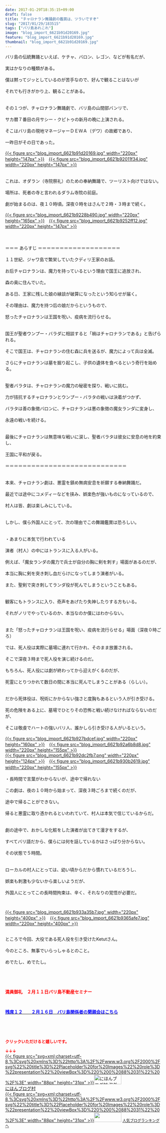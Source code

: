 ```yaml
---
date: 2017-01-29T18:35:15+09:00
draft: false
title: "チャロナラン舞踊劇の鑑賞は、ツラいですぞ"
slug: "2017/01/29/183515"
tags: ["バリ島あれこれ"]
image: "blog_import_6621b91d20169.jpg"
feature: "blog_import_6621b91d20169.jpg"
thumbnail: "blog_import_6621b91d20169.jpg"
---
```

<p>バリ島の伝統舞踊といえば、ケチャ、バロン、レゴン、などが有名だが、<br/><br/>実はかなりの種類がある。<br/><br/>僕は黙ってジッとしているのが苦手なので、好んで観ることはないが<br/><br/>それでも行きがかり上、観ることがある。<br/><br/><br/>その１つが、チャロナラン舞踊劇で、バリ島の山間部バンリで、<br/><br/>サカ暦７番目の月サシー・クピトゥの新月の晩に上演される。<br/><br/>そこはバリ島の現地マネージャーＤＥＷＡ（デワ）の故郷であり、<br/><br/>一昨日がその日であった。<br/><br/><a href="blog_import_6621b91e34739.jpg">{{< figure src="blog_import_6621b91d20169.jpg" width="220px" height="147px" >}}</a>　<a href="blog_import_6621b92124baa.jpg">{{< figure src="blog_import_6621b92011f34.jpg" width="220px" height="147px" >}}</a><br/><br/><br/>これは、オダラン（寺院祭礼）のための奉納舞踊で、ツーリスト向けではない。<br/><br/>場所は、死者の寺と言われるダラム寺院の前庭。<br/><br/>劇が始まるのは、夜１０時頃。深夜０時をはさんで２時・３時まで続く。<br/><br/><a href="blog_import_6621b923a1c2b.jpg">{{< figure src="blog_import_6621b9228b490.jpg" width="220px" height="165px" >}}</a>　<a href="blog_import_6621b926423bc.jpg">{{< figure src="blog_import_6621b9252ff12.jpg" width="220px" height="147px" >}}</a><br/><br/><br/><br/>＝＝＝ あらすじ ＝＝＝＝＝＝＝＝＝＝＝＝＝＝＝＝＝＝＝<br/><br/>１１世紀、ジャワ島で繁栄していたクディリ王家のお話。<br/><br/>お后チャロナランは、魔力を持っているという理由で国王に追放され、<br/><br/>森の奥に住んでいた。<br/><br/>ある日、王家に残した娘の縁談が破算になったという知らせが届く。<br/><br/>その理由は、魔力を持つ后の娘だからというもので、<br/><br/>怒ったチャロナランは王国を呪い、疫病を流行らせる。<br/><br/><br/>国王が聖者ウンプー・バラダに相談すると「禍はチャロナランである」と告げられる。<br/><br/>そこで国王は、チャロナランの住む森に兵を送るが、魔力によって兵は全滅。<br/><br/>さらにチャロナランは墓を掘り起こし、子供の遺体を食べるという奇行を始める。<br/><br/><br/>聖者バラタは、チャロナランの魔力の秘密を探り、戦いに挑む。<br/><br/>力が拮抗するチャロナランとウンプー・バラタの戦いは決着がつかず、<br/><br/>バラタは善の象徴バロンに、チャロナランは悪の象徴の魔女ランダに変身し、<br/><br/>永遠の戦いを続ける。<br/><br/><br/>最後にチャロナランは無意味な戦いに涙し、聖者バラタは彼女に安息の地を約束し、<br/><br/>王国に平和が戻る。<br/><br/>＝＝＝＝＝＝＝＝＝＝＝＝＝＝＝＝＝＝＝＝＝＝＝＝＝＝＝＝<br/><br/><br/>本来、チャロナラン劇は、悪霊を鎮め無病安息を祈願する奉納舞踊だ。<br/><br/>最近では途中にコメディーなどを挟み、娯楽色が強いものになっているので、<br/><br/>村人は皆、劇は楽しみにしている。<br/><br/><br/>しかし、僕ら外国人にとって、次の理由でこの舞踊鑑賞は恐ろしい。<br/><br/><br/>・あまりに本気で行われている<br/><br/>演者（村人）の中にはトランスに入る人がいる。<br/><br/>例えば、「魔女ランダの魔力で兵士が自分の胸に剣を刺す」場面があるのだが、<br/><br/>本当に胸に剣を突き刺し血だらけになってしまう演者がいる。<br/><br/>また、聖剣で突き刺してランダ役が死んでしまうということもある。<br/><br/><br/>観客にもトランスに入り、奇声をあげたり失神したりする方もいる。<br/><br/>それがノリでやっているのか、本当なのか僕にはわからない。<br/><br/><br/>また「怒ったチャロナランは王国を呪い、疫病を流行らせる」場面（深夜０時ごろ）<br/><br/>では、死人役は実際に墓場に連れて行かれ、そのまま放置される。<br/><br/>そこで深夜３時まで死人役を演じ続けるのだ。<br/><br/>もちろん、死人役には劇が終わってから迎えがくるのだが、<br/><br/>死霊にとりつかれて数日の間に本当に死んでしまうことがある（らしい）。<br/><br/><br/>だから死体役は、呪術にかからない強さと度胸もあるという人が引き受ける。<br/><br/>死の危険をある上に、墓場でひとりその恐怖と戦い続けなければならないのだが、<br/><br/>そこは敬虔でハートの強いバリ人、誰かしら引き受ける人がいるという。<br/><br/><a href="blog_import_6621b928d2fba.jpg">{{< figure src="blog_import_6621b927bdcef.jpg" width="220px" height="160px" >}}</a>　<a href="blog_import_6621b92b80565.jpg">{{< figure src="blog_import_6621b92a6b8d8.jpg" width="220px" height="155px" >}}</a><br/><a href="blog_import_6621b92ed7f4c.png">{{< figure src="blog_import_6621b92dc2fb7.png" width="220px" height="124px" >}}</a>　<a href="blog_import_6621b931c4af5.jpg">{{< figure src="blog_import_6621b930b2619.jpg" width="220px" height="155px" >}}</a>　<br/><br/>・長時間で言葉がわからないが、途中で帰れない<br/><br/>この劇は、夜の１０時から始まって、深夜３時ごろまで続くのだが、<br/><br/>途中で帰ることができない。<br/><br/>帰ると悪霊に取り憑かれるといわれていて、村人は本気で信じているからだ。<br/><br/><br/>劇の途中で、おかしな化粧をした演者が出てきて漫才をするが、<br/><br/>すべてバリ語だから、僕らには何を話しているかはさっぱり分からない。<br/><br/>その状態で５時間。<br/><br/><br/>ローカルの村人にとっては、幼い頃からだから慣れているだろうし、<br/><br/>娯楽も刺激も少ないから楽しいようだが、<br/><br/>外国人にとってこの長時間拘束は、辛く、それなりの覚悟が必要だ。</p><p> </p><p><a href="blog_import_6621b934b5d89.jpg">{{< figure src="blog_import_6621b933a35b7.jpg" width="220px" height="400px" >}}</a>　<a href="blog_import_6621b9376e77d.jpg">{{< figure src="blog_import_6621b9365afe7.jpg" width="220px" height="400px" >}}</a></p><p><br/>ところで今回、大役である死人役を引き受けたKetutさん。<br/><br/>今のところ、無事でいらっしゃるとのこと。<br/><br/>めでたし、めでたし。</p><p> </p><p> </p><p><span style="font-weight: bold;"><span style="color: rgb(255, 0, 0);">満員御礼　２月１１日バリ島不動産セミナー</span></span></p><p> </p><p><a href="http://ameblo.jp/baliclub/entry-12242087718.html" target="_blank"><span style="text-decoration: underline;"><span style="font-weight: bold;"><span style="color: rgb(0, 0, 255);">残席１２　　２月１６日　バリ島関係者の懇親会はこちら</span></span></span></a></p><p> </p><p> </p><p><font color="#ff0000" size="2"><strong>クリックいただけると嬉しいです。</strong></font></p><p><font color="#ff0000" size="2"><strong>↓↓↓</strong></font><br/><a href="ranking.html?p_cid=01260127" target="_blank">{{< figure src="svg+xml;charset=utf-8,%3Csvg%20xmlns%3D%22http%3A%2F%2Fwww.w3.org%2F2000%2Fsvg%22%20title%3D%22Placeholder%20for%20Images%22%20role%3D%22presentation%22%20viewBox%3D%220%200%2088%2031%22%20%2F%3E" width="88px" height="31px" >}}<noscript><img alt="にほんブログ村 海外生活ブログ バリ島情報へ" border="0" height="31" src="https://img-proxy.blog-video.jp/images?url=http%3A%2F%2Foverseas.blogmura.com%2Fbali%2Fimg%2Fbali88_31.gif" width="88"></noscript></a><br/><a href="ranking.html?p_cid=01260127" target="_blank">にほんブログ村</a><br/><a href="link.php?1804582" title="人気ブログランキングへ">{{< figure src="svg+xml;charset=utf-8,%3Csvg%20xmlns%3D%22http%3A%2F%2Fwww.w3.org%2F2000%2Fsvg%22%20title%3D%22Placeholder%20for%20Images%22%20role%3D%22presentation%22%20viewBox%3D%220%200%2088%2031%22%20%2F%3E" width="88px" height="31px" >}}<noscript><img border="0" height="31" src="https://blog.with2.net/img/banner/banner_22.gif" width="88"></noscript></a> <a href="link.php?1804582" style="font-size: 12px;">人気ブログランキングへ</a></p>

